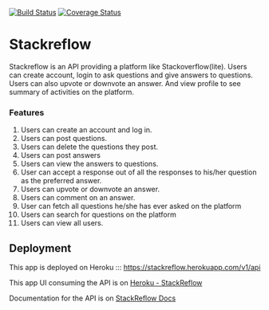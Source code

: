 [![Build Status](https://travis-ci.org/kenzdozz/stackreflow.svg?branch=master)](https://travis-ci.org/kenzdozz/stackreflow) [![Coverage Status](https://coveralls.io/repos/github/kenzdozz/stackreflow/badge.svg?branch=develop)](https://coveralls.io/github/kenzdozz/stackreflow?branch=develop)

# Stackreflow

Stackreflow is an API providing a platform like Stackoverflow(lite). 
Users can create account, login to ask questions and give answers to questions.
Users can also upvote or downvote an answer. 
And view profile to see summary of activities on the platform.

### Features
1. Users can create an account and log in.
2. Users can post questions.
3. Users can delete the questions they post.
4. Users can post answers
5. Users can view the answers to questions.
6. User can accept a response out of all the responses to his/her question as the preferred
answer.
7. Users can upvote or downvote an answer.
8. Users can comment on an answer.
9. User can fetch all questions he/she has ever asked on the platform
10. Users can search for questions on the platform
11. Users can view all users.

## Deployment
This app is deployed on Heroku ::: https://stackreflow.herokuapp.com/v1/api

This app UI consuming the API is on [Heroku - StackReflow](https://stackreflow.herokuapp.com)

Documentation for the API is on [StackReflow Docs](https://stackreflow.herokuapp.com)
